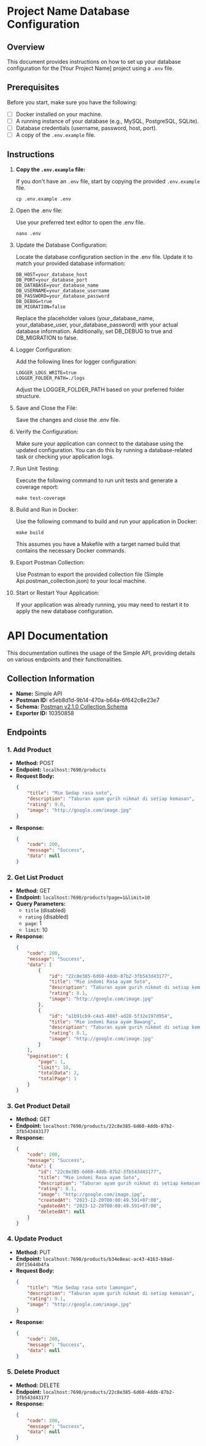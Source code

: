 # Project Name Database Configuration

## Overview

This document provides instructions on how to set up your database configuration for the [Your Project Name] project using a `.env` file.

## Prerequisites

Before you start, make sure you have the following:

- [ ] Docker installed on your machine.
- [ ] A running instance of your database (e.g., MySQL, PostgreSQL, SQLite).
- [ ] Database credentials (username, password, host, port).
- [ ] A copy of the `.env.example` file.

## Instructions

1. **Copy the `.env.example` file:**

   If you don't have an `.env` file, start by copying the provided `.env.example` file.
   
   ```
   cp .env.example .env
   ```

2. Open the .env file:

    Use your preferred text editor to open the .env file.

    ```
    nano .env
    ```
3. Update the Database Configuration:

    Locate the database configuration section in the .env file. Update it to match your provided database information:
    ```
    DB_HOST=your_database_host
    DB_PORT=your_database_port
    DB_DATABASE=your_database_name
    DB_USERNAME=your_database_username
    DB_PASSWORD=your_database_password
    DB_DEBUG=true
    DB_MIGRATION=false
    ```
    Replace the placeholder values (your_database_name, your_database_user, your_database_password) with your actual database information. Additionally, set DB_DEBUG to true and DB_MIGRATION to false.

4. Logger Configuration:

    Add the following lines for logger configuration:

    ```
    LOGGER_LOGS_WRITE=true
    LOGGER_FOLDER_PATH=./logs
    ```
    Adjust the LOGGER_FOLDER_PATH based on your preferred folder structure.

5. Save and Close the File:

    Save the changes and close the .env file.

6. Verify the Configuration:

    Make sure your application can connect to the database using the updated configuration. You can do this by running a database-related task or checking your application logs.

7. Run Unit Testing:

    Execute the following command to run unit tests and generate a coverage report:

    ```
    make test-coverage
    ```
8. Build and Run in Docker:

    Use the following command to build and run your application in Docker:

    ```
    make build
    ```
    This assumes you have a Makefile with a target named build that contains the necessary Docker commands.

9. Export Postman Collection:

    Use Postman to export the provided collection file (Simple Api.postman_collection.json) to your local machine.

10. Start or Restart Your Application:

    If your application was already running, you may need to restart it to apply the new database configuration.


# API Documentation

This documentation outlines the usage of the Simple API, providing details on various endpoints and their functionalities.

## Collection Information

- **Name:** Simple API
- **Postman ID:** e5eb8d1d-9b14-470a-b64a-6f642c8e23e7
- **Schema:** [Postman v2.1.0 Collection Schema](https://schema.getpostman.com/json/collection/v2.1.0/collection.json)
- **Exporter ID:** 10350858

## Endpoints

### 1. Add Product

- **Method:** POST
- **Endpoint:** `localhost:7690/products`
- **Request Body:**
    ```json
    {
        "title": "Mie Sedap rasa soto",
        "description": "Taburan ayam gurih nikmat di setiap kemasan",
        "rating": 9.0,
        "image": "http://google.com/image.jpg"
    }
    ```
- **Response:**
    ```json
    {
        "code": 200,
        "message": "Success",
        "data": null
    }
    ```

### 2. Get List Product

- **Method:** GET
- **Endpoint:** `localhost:7690/products?page=1&limit=10`
- **Query Parameters:**
    - `title` (disabled)
    - `rating` (disabled)
    - `page`: 1
    - `limit`: 10
- **Response:**
    ```json
    {
        "code": 200,
        "message": "Success",
        "data": [
            {
                "id": "22c8e385-6d60-4ddb-87b2-3fb543d43177",
                "title": "Mie indomi Rasa ayam Soto",
                "description": "Taburan ayam gurih nikmat di setiap kemasan",
                "rating": 8.1,
                "image": "http://google.com/image.jpg"
            },
            {
                "id": "a1b91cb9-c4a5-408f-ad28-5f32e197d954",
                "title": "Mie indomi Rasa ayam Bawang",
                "description": "Taburan ayam gurih nikmat di setiap kemasan",
                "rating": 8.1,
                "image": "http://google.com/image.jpg"
            }
        ],
        "pagination": {
            "page": 1,
            "limit": 10,
            "totalData": 2,
            "totalPage": 1
        }
    }
    ```

### 3. Get Product Detail

- **Method:** GET
- **Endpoint:** `localhost:7690/products/22c8e385-6d60-4ddb-87b2-3fb543d43177`
- **Response:**
    ```json
    {
        "code": 200,
        "message": "Success",
        "data": {
            "id": "22c8e385-6d60-4ddb-87b2-3fb543d43177",
            "title": "Mie indomi Rasa ayam Soto",
            "description": "Taburan ayam gurih nikmat di setiap kemasan",
            "rating": 8.1,
            "image": "http://google.com/image.jpg",
            "createdAt": "2023-12-20T00:00:49.591+07:00",
            "updatedAt": "2023-12-20T00:00:49.591+07:00",
            "deletedAt": null
        }
    }
    ```

### 4. Update Product

- **Method:** PUT
- **Endpoint:** `localhost:7690/products/b34e8eac-ac43-4163-b9ad-49f15644b4fa`
- **Request Body:**
    ```json
    {
        "title": "Mie Sedap rasa soto lamongan",
        "description": "Taburan ayam gurih nikmat di setiap kemasan",
        "rating": 9.1,
        "image": "http://google.com/image.jpg"
    }
    ```
- **Response:**
    ```json
    {
        "code": 200,
        "message": "Success",
        "data": null
    }
    ```

### 5. Delete Product

- **Method:** DELETE
- **Endpoint:** `localhost:7690/products/22c8e385-6d60-4ddb-87b2-3fb543d43177`
- **Response:**
    ```json
    {
        "code": 200,
        "message": "Success",
        "data": null
    }
    ```


